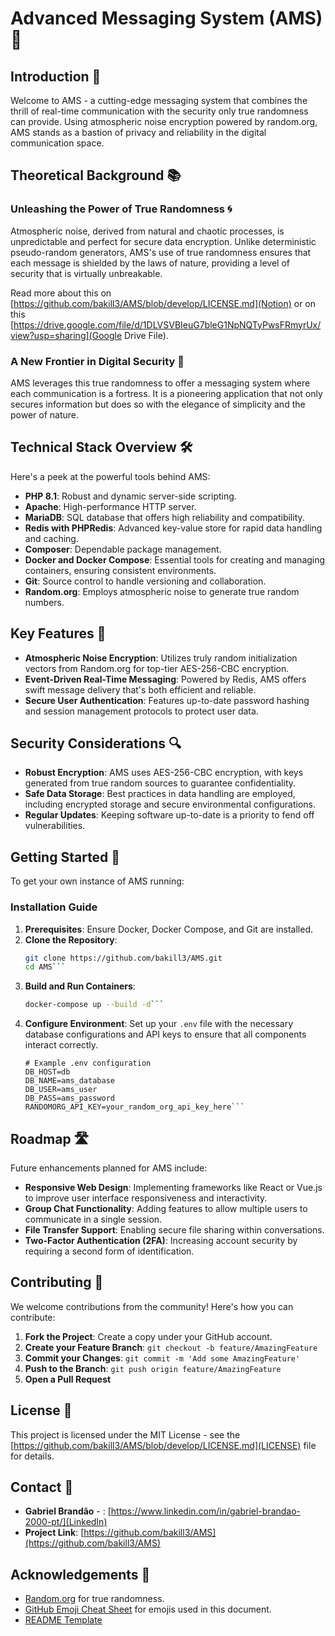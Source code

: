 # Advanced Messaging System (AMS) 🚀

## Introduction 🌟

Welcome to AMS - a cutting-edge messaging system that combines the thrill of real-time communication with the security only true randomness can provide. Using atmospheric noise encryption powered by random.org, AMS stands as a bastion of privacy and reliability in the digital communication space.

## Theoretical Background 📚

### Unleashing the Power of True Randomness 🌀

Atmospheric noise, derived from natural and chaotic processes, is unpredictable and perfect for secure data encryption. Unlike deterministic pseudo-random generators, AMS's use of true randomness ensures that each message is shielded by the laws of nature, providing a level of security that is virtually unbreakable.

Read more about this on [https://github.com/bakill3/AMS/blob/develop/LICENSE.md](Notion) or on this [https://drive.google.com/file/d/1DLVSVBIeuG7bleG1NpNQTyPwsFRmyrUx/view?usp=sharing](Google Drive File).

### A New Frontier in Digital Security 🔐

AMS leverages this true randomness to offer a messaging system where each communication is a fortress. It is a pioneering application that not only secures information but does so with the elegance of simplicity and the power of nature.

## Technical Stack Overview 🛠️

Here's a peek at the powerful tools behind AMS:

- **PHP 8.1**: Robust and dynamic server-side scripting.
- **Apache**: High-performance HTTP server.
- **MariaDB**: SQL database that offers high reliability and compatibility.
- **Redis with PHPRedis**: Advanced key-value store for rapid data handling and caching.
- **Composer**: Dependable package management.
- **Docker and Docker Compose**: Essential tools for creating and managing containers, ensuring consistent environments.
- **Git**: Source control to handle versioning and collaboration.
- **Random.org**: Employs atmospheric noise to generate true random numbers.

## Key Features 🌈

- **Atmospheric Noise Encryption**: Utilizes truly random initialization vectors from Random.org for top-tier AES-256-CBC encryption.
- **Event-Driven Real-Time Messaging**: Powered by Redis, AMS offers swift message delivery that's both efficient and reliable.
- **Secure User Authentication**: Features up-to-date password hashing and session management protocols to protect user data.

## Security Considerations 🔍

- **Robust Encryption**: AMS uses AES-256-CBC encryption, with keys generated from true random sources to guarantee confidentiality.
- **Safe Data Storage**: Best practices in data handling are employed, including encrypted storage and secure environmental configurations.
- **Regular Updates**: Keeping software up-to-date is a priority to fend off vulnerabilities.

## Getting Started 🚀

To get your own instance of AMS running:

### Installation Guide

1. **Prerequisites**: Ensure Docker, Docker Compose, and Git are installed.
2. **Clone the Repository**:
   ```bash
   git clone https://github.com/bakill3/AMS.git
   cd AMS```
3. **Build and Run Containers**:
    ```bash
    docker-compose up --build -d```
4. **Configure Environment**:
   Set up your `.env` file with the necessary database configurations and API keys to ensure that all components interact correctly.
   ```plaintext
   # Example .env configuration
   DB_HOST=db
   DB_NAME=ams_database
   DB_USER=ams_user
   DB_PASS=ams_password
   RANDOMORG_API_KEY=your_random_org_api_key_here```

## Roadmap 🛣️

Future enhancements planned for AMS include:
- **Responsive Web Design**: Implementing frameworks like React or Vue.js to improve user interface responsiveness and interactivity.
- **Group Chat Functionality**: Adding features to allow multiple users to communicate in a single session.
- **File Transfer Support**: Enabling secure file sharing within conversations.
- **Two-Factor Authentication (2FA)**: Increasing account security by requiring a second form of identification.

## Contributing 🤝

We welcome contributions from the community! Here's how you can contribute:
1. **Fork the Project**: Create a copy under your GitHub account.
2. **Create your Feature Branch**: `git checkout -b feature/AmazingFeature`
3. **Commit your Changes**: `git commit -m 'Add some AmazingFeature'`
4. **Push to the Branch**: `git push origin feature/AmazingFeature`
5. **Open a Pull Request**

## License 📜

This project is licensed under the MIT License - see the [https://github.com/bakill3/AMS/blob/develop/LICENSE.md](LICENSE) file for details.

## Contact 📧

- **Gabriel Brandão** - : [https://www.linkedin.com/in/gabriel-brandao-2000-pt/](LinkedIn)
- **Project Link**: [https://github.com/bakill3/AMS](https://github.com/bakill3/AMS)

## Acknowledgements 🎉

- [Random.org](https://www.random.org/) for true randomness.
- [GitHub Emoji Cheat Sheet](https://www.webpagefx.com/tools/emoji-cheat-sheet) for emojis used in this document.
- [README Template](https://github.com/othneildrew/Best-README-Template)
